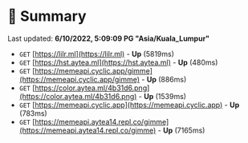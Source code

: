 # 📖 Summary
Last updated: **6/10/2022, 5:09:09 PG "Asia/Kuala_Lumpur"**

- `GET` [https://lilr.ml](https://lilr.ml) - **Up** (5819ms)
- `GET` [https://hst.aytea.ml](https://hst.aytea.ml) - **Up** (480ms)
- `GET` [https://memeapi.cyclic.app/gimme](https://memeapi.cyclic.app/gimme) - **Up** (886ms)
- `GET` [https://color.aytea.ml/4b31d6.png](https://color.aytea.ml/4b31d6.png) - **Up** (1539ms)
- `GET` [https://memeapi.cyclic.app](https://memeapi.cyclic.app) - **Up** (783ms)
- `GET` [https://memeapi.aytea14.repl.co/gimme](https://memeapi.aytea14.repl.co/gimme) - **Up** (7165ms)
